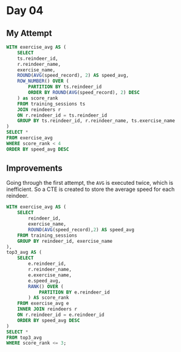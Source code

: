 # Day 04

## My Attempt

```sql
WITH exercise_avg AS (
	SELECT 
	ts.reindeer_id,
	r.reindeer_name,
	exercise_name,
	ROUND(AVG(speed_record), 2) AS speed_avg,
	ROW_NUMBER() OVER (
	    PARTITION BY ts.reindeer_id 
	    ORDER BY ROUND(AVG(speed_record), 2) DESC
	) as score_rank
	FROM training_sessions ts
	JOIN reindeers r 
	ON r.reindeer_id = ts.reindeer_id 
	GROUP BY ts.reindeer_id, r.reindeer_name, ts.exercise_name 
)
SELECT *
FROM exercise_avg
WHERE score_rank < 4
ORDER BY speed_avg DESC 
```

## Improvements

Going through the first attempt, the `AVG` is executed twice, which is inefficient. So a CTE is created to store the average speed for each reindeer.

```sql
WITH exercise_avg AS (
	SELECT
		reindeer_id,
		exercise_name,
		ROUND(AVG(speed_record),2) AS speed_avg
	FROM training_sessions
	GROUP BY reindeer_id, exercise_name 
),
top3_avg AS (
	SELECT
		e.reindeer_id,
		r.reindeer_name,
		e.exercise_name,
		e.speed_avg,
		RANK() OVER (
			PARTITION BY e.reindeer_id 
		) AS score_rank
	FROM exercise_avg e
	INNER JOIN reindeers r 
	ON r.reindeer_id = e.reindeer_id
	ORDER BY speed_avg DESC
)
SELECT *
FROM top3_avg
WHERE score_rank <= 3;
```